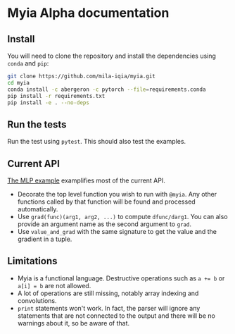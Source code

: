 
# Myia Alpha documentation


## Install

You will need to clone the repository and install the dependencies using `conda` and `pip`:

```bash
git clone https://github.com/mila-iqia/myia.git
cd myia
conda install -c abergeron -c pytorch --file=requirements.conda
pip install -r requirements.txt
pip install -e . --no-deps
```


## Run the tests

Run the test using `pytest`. This should also test the examples.


## Current API

[The MLP example](https://github.com/mila-iqia/myia/blob/master/examples/mlp.py) examplifies most of the current API.

* Decorate the top level function you wish to run with `@myia`. Any other functions called by that function will be found and  processed automatically.
* Use `grad(func)(arg1, arg2, ...)` to compute `dfunc/darg1`. You can also provide an argument name as the second argument to `grad`.
* Use `value_and_grad` with the same signature to get the value and the gradient in a tuple.


## Limitations

* Myia is a functional language. Destructive operations such as `a += b` or `a[i] = b` are not allowed.
* A lot of operations are still missing, notably array indexing and convolutions.
* `print` statements won't work. In fact, the parser will ignore any statements that are not connected to the output and there will be no warnings about it, so be aware of that.

